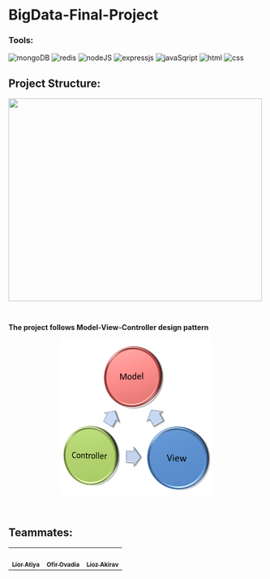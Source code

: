 <h1> BigData-Final-Project </h1>
</p>

<h3> Tools: </h3>

<span>
   <img src="https://img.shields.io/badge/MongoDB-4EA94B?style=for-the-badge&logo=mongodb&logoColor=white" alt="mongoDB" height="30"/>
  <img src="https://img.shields.io/badge/redis-%23DD0031.svg?style=for-the-badge&logo=redis&logoColor=white" alt="redis" height="30"/>
  <img src="https://img.shields.io/badge/Node.js-43853D?style=for-the-badge&logo=node.js&logoColor=white" alt="nodeJS" height="30"/>
  <img src="https://img.shields.io/badge/express.js-%23404d59.svg?style=for-the-badge&logo=express&logoColor=%2361DAFB" alt="expressjs" height="30"/>
  <img src="https://img.shields.io/badge/JavaScript-F7DF1E?style=for-the-badge&logo=javascript&logoColor=black" alt="javaSqript" height="30"/>
  <img src="https://img.shields.io/badge/HTML5-E34F26?style=for-the-badge&logo=html5&logoColor=white" alt="html" height="30"/>
  <img src="https://img.shields.io/badge/CSS-239120?&style=for-the-badge&logo=css3&logoColor=white" alt="css" height="30"/>
</span>

## Project Structure:

<img src="https://imgur.com/C0FmrnR.png"  width="500" height="400" />
</br></br>

###
<b>The project follows Model-View-Controller design pattern</b><br />
<p align='center'><a href="#"><img align='center' src="https://github.com/AlmogJakov/TutorTime/blob/main/images/mvc.png" width="300"></a></p>   
<br />


## Teammates:

<!-- ALL-CONTRIBUTORS-LIST:START - Do not remove or modify this section -->
<!-- prettier-ignore-start -->
<!-- markdownlint-disable -->
<table>
  <tr>
    <td align="center"><a href="https://github.com/LiorAtiya"><img src="https://i.ibb.co/G9Nq6X0/Screenshot-2021-12-01-221123.png" width="100px;" alt=""/><br /><sub><b>Lior Atiya</b></sub></a><br /> </td>
    <td align="center"><a href="https://github.com/OfirOvadia96"><img src="https://imgur.com/8S5Bma2.png" width="85px;" alt=""/><br /><sub><b>Ofir Ovadia</b></sub></a><br /> </td>
    <td align="center"><a href="https://github.com/Lioo7"><img src="https://i.ibb.co/8DcPJcp/147595777-5e237203-7eee-4c11-b680-edda12b83979.png" width="100px;" alt=""/><br /><sub><b>Lioz Akirav</b></sub></a><br /> </td>
  </tr>
</table>
